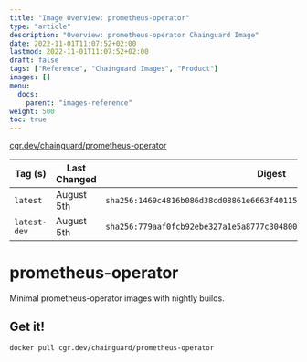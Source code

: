```yaml
---
title: "Image Overview: prometheus-operator"
type: "article"
description: "Overview: prometheus-operator Chainguard Image"
date: 2022-11-01T11:07:52+02:00
lastmod: 2022-11-01T11:07:52+02:00
draft: false
tags: ["Reference", "Chainguard Images", "Product"]
images: []
menu:
  docs:
    parent: "images-reference"
weight: 500
toc: true
---
```


[cgr.dev/chainguard/prometheus-operator](https://github.com/chainguard-images/images/tree/main/images/prometheus-operator)

| Tag (s)       | Last Changed | Digest                                                                    |
|---------------|--------------|---------------------------------------------------------------------------|
|  `latest`     | August 5th   | `sha256:1469c4816b086d38cd08861e6663f40115b8b37551c5b1e54c93539004b42030` |
|  `latest-dev` | August 5th   | `sha256:779aaf0fcb92ebe327a1e5a8777c30480021f7004659c19ec94ab0bba9c8d19d` |

# prometheus-operator

Minimal prometheus-operator images with nightly builds.

## Get it!

```shell
docker pull cgr.dev/chainguard/prometheus-operator
```
